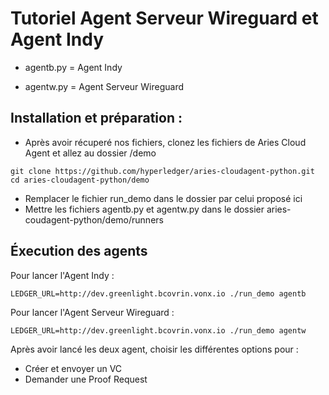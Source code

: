 # Tutoriel Agent Serveur Wireguard et Agent Indy

- agentb.py = Agent Indy

- agentw.py = Agent Serveur Wireguard

## Installation et préparation : 
- Après avoir récuperé nos fichiers, clonez les fichiers de Aries Cloud Agent et allez au dossier /demo
``` 
git clone https://github.com/hyperledger/aries-cloudagent-python.git
cd aries-cloudagent-python/demo

```
- Remplacer le fichier run_demo dans le dossier par celui proposé ici
- Mettre les fichiers agentb.py et agentw.py dans le dossier aries-coudagent-python/demo/runners

## Éxecution des agents
Pour lancer l'Agent Indy : 
```
LEDGER_URL=http://dev.greenlight.bcovrin.vonx.io ./run_demo agentb
```

Pour lancer l'Agent Serveur Wireguard : 
```
LEDGER_URL=http://dev.greenlight.bcovrin.vonx.io ./run_demo agentw
```

Après avoir lancé les deux agent, choisir les différentes options pour :
- Créer et envoyer un VC
- Demander une Proof Request 
